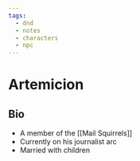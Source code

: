 ```yaml
---
tags:
  - dnd
  - notes
  - characters
  - npc
---
```

# Artemicion
## Bio
- A member of the [[Mail Squirrels]]
- Currently on his journalist arc
- Married with children